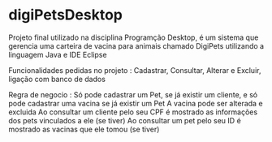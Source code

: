 # digiPetsDesktop
Projeto final utilizado na disciplina Programção Desktop, é um sistema que gerencia uma carteira de vacina para animais chamado DigiPets utilizando a linguagem Java 
e IDE Eclipse

Funcionalidades pedidas no projeto : Cadastrar, Consultar, Alterar e Excluir, ligação com banco de dados

Regra de negocio :
Só pode cadastrar um Pet, se já existir um cliente, e só pode cadastrar uma vacina se já existir um Pet
A vacina pode ser alterada e excluida
Ao consultar um cliente pelo seu CPF é mostrado as informações dos pets vinculados a ele (se tiver)
Ao consultar um pet pelo seu ID é mostrado as vacinas que ele tomou (se tiver)
